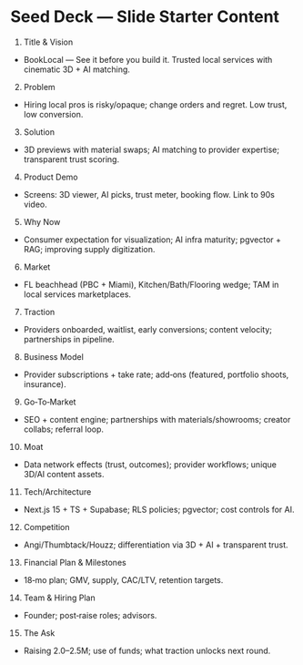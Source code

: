 # Seed Deck — Slide Starter Content

1) Title & Vision
- BookLocal — See it before you build it. Trusted local services with cinematic 3D + AI matching.

2) Problem
- Hiring local pros is risky/opaque; change orders and regret. Low trust, low conversion.

3) Solution
- 3D previews with material swaps; AI matching to provider expertise; transparent trust scoring.

4) Product Demo
- Screens: 3D viewer, AI picks, trust meter, booking flow. Link to 90s video.

5) Why Now
- Consumer expectation for visualization; AI infra maturity; pgvector + RAG; improving supply digitization.

6) Market
- FL beachhead (PBC + Miami), Kitchen/Bath/Flooring wedge; TAM in local services marketplaces.

7) Traction
- Providers onboarded, waitlist, early conversions; content velocity; partnerships in pipeline.

8) Business Model
- Provider subscriptions + take rate; add‑ons (featured, portfolio shoots, insurance).

9) Go‑To‑Market
- SEO + content engine; partnerships with materials/showrooms; creator collabs; referral loop.

10) Moat
- Data network effects (trust, outcomes); provider workflows; unique 3D/AI content assets.

11) Tech/Architecture
- Next.js 15 + TS + Supabase; RLS policies; pgvector; cost controls for AI.

12) Competition
- Angi/Thumbtack/Houzz; differentiation via 3D + AI + transparent trust.

13) Financial Plan & Milestones
- 18‑mo plan; GMV, supply, CAC/LTV, retention targets.

14) Team & Hiring Plan
- Founder; post‑raise roles; advisors.

15) The Ask
- Raising $2.0–$2.5M; use of funds; what traction unlocks next round.
